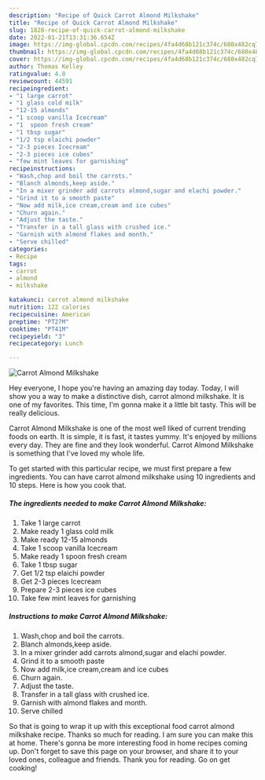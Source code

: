 ```yaml
---
description: "Recipe of Quick Carrot Almond Milkshake"
title: "Recipe of Quick Carrot Almond Milkshake"
slug: 1828-recipe-of-quick-carrot-almond-milkshake
date: 2022-01-21T13:31:36.654Z
image: https://img-global.cpcdn.com/recipes/4fa4d68b121c374c/680x482cq70/carrot-almond-milkshake-recipe-main-photo.jpg
thumbnail: https://img-global.cpcdn.com/recipes/4fa4d68b121c374c/680x482cq70/carrot-almond-milkshake-recipe-main-photo.jpg
cover: https://img-global.cpcdn.com/recipes/4fa4d68b121c374c/680x482cq70/carrot-almond-milkshake-recipe-main-photo.jpg
author: Thomas Kelley
ratingvalue: 4.8
reviewcount: 44591
recipeingredient:
- "1 large carrot"
- "1 glass cold milk"
- "12-15 almonds"
- "1 scoop vanilla Icecream"
- "1  spoon fresh cream"
- "1 tbsp sugar"
- "1/2 tsp elaichi powder"
- "2-3 pieces Icecream"
- "2-3 pieces ice cubes"
- "few mint leaves for garnishing"
recipeinstructions:
- "Wash,chop and boil the carrots."
- "Blanch almonds,keep aside."
- "In a mixer grinder add carrots almond,sugar and elachi powder."
- "Grind it to a smooth paste"
- "Now add milk,ice cream,cream and ice cubes"
- "Churn again."
- "Adjust the taste."
- "Transfer in a tall glass with crushed ice."
- "Garnish with almond flakes and month."
- "Serve chilled"
categories:
- Recipe
tags:
- carrot
- almond
- milkshake

katakunci: carrot almond milkshake 
nutrition: 122 calories
recipecuisine: American
preptime: "PT27M"
cooktime: "PT41M"
recipeyield: "3"
recipecategory: Lunch

---
```



![Carrot Almond Milkshake](https://img-global.cpcdn.com/recipes/4fa4d68b121c374c/680x482cq70/carrot-almond-milkshake-recipe-main-photo.jpg)

Hey everyone, I hope you're having an amazing day today. Today, I will show you a way to make a distinctive dish, carrot almond milkshake. It is one of my favorites. This time, I'm gonna make it a little bit tasty. This will be really delicious.



Carrot Almond Milkshake is one of the most well liked of current trending foods on earth. It is simple, it is fast, it tastes yummy. It's enjoyed by millions every day. They are fine and they look wonderful. Carrot Almond Milkshake is something that I've loved my whole life.


To get started with this particular recipe, we must first prepare a few ingredients. You can have carrot almond milkshake using 10 ingredients and 10 steps. Here is how you cook that.

<!--inarticleads1-->

##### The ingredients needed to make Carrot Almond Milkshake:

1. Take 1 large carrot
1. Make ready 1 glass cold milk
1. Make ready 12-15 almonds
1. Take 1 scoop vanilla Icecream
1. Make ready 1  spoon fresh cream
1. Take 1 tbsp sugar
1. Get 1/2 tsp elaichi powder
1. Get 2-3 pieces Icecream
1. Prepare 2-3 pieces ice cubes
1. Take few mint leaves for garnishing




<!--inarticleads2-->

##### Instructions to make Carrot Almond Milkshake:

1. Wash,chop and boil the carrots.
1. Blanch almonds,keep aside.
1. In a mixer grinder add carrots almond,sugar and elachi powder.
1. Grind it to a smooth paste
1. Now add milk,ice cream,cream and ice cubes
1. Churn again.
1. Adjust the taste.
1. Transfer in a tall glass with crushed ice.
1. Garnish with almond flakes and month.
1. Serve chilled




So that is going to wrap it up with this exceptional food carrot almond milkshake recipe. Thanks so much for reading. I am sure you can make this at home. There's gonna be more interesting food in home recipes coming up. Don't forget to save this page on your browser, and share it to your loved ones, colleague and friends. Thank you for reading. Go on get cooking!

